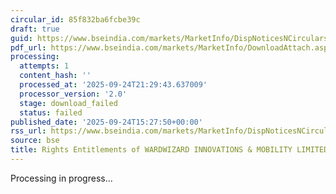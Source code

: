 ```yaml
---
circular_id: 85f832ba6fcbe39c
draft: true
guid: https://www.bseindia.com/markets/MarketInfo/DispNoticesNCirculars.aspx?Noticeid={0AD03599-E9F2-48E2-BACE-EC020B0E674A}&noticeno=20250924-61&dt=09/24/2025&icount=61&totcount=75&flag=0
pdf_url: https://www.bseindia.com/markets/MarketInfo/DownloadAttach.aspx?id=20250924-61&attachedId=
processing:
  attempts: 1
  content_hash: ''
  processed_at: '2025-09-24T21:29:43.637009'
  processor_version: '2.0'
  stage: download_failed
  status: failed
published_date: '2025-09-24T15:27:50+00:00'
rss_url: https://www.bseindia.com/markets/MarketInfo/DispNoticesNCirculars.aspx?Noticeid={0AD03599-E9F2-48E2-BACE-EC020B0E674A}&noticeno=20250924-61&dt=09/24/2025&icount=61&totcount=75&flag=0
source: bse
title: Rights Entitlements of WARDWIZARD INNOVATIONS & MOBILITY LIMITED.
---
```


Processing in progress...